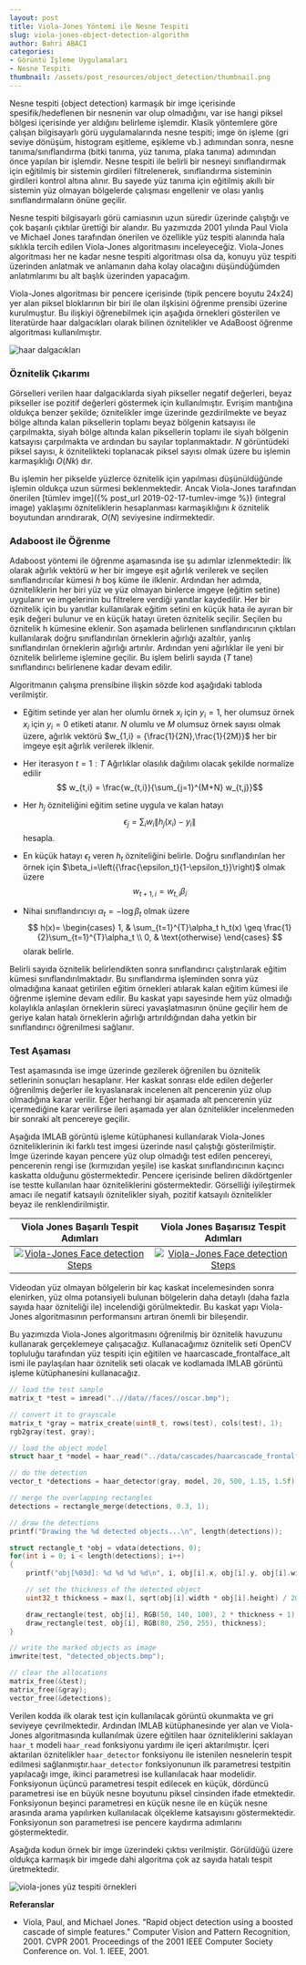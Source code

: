 ```yaml
---
layout: post
title: Viola-Jones Yöntemi ile Nesne Tespiti
slug: viola-jones-object-detection-algorithm
author: Bahri ABACI
categories:
- Görüntü İşleme Uygulamaları
- Nesne Tespiti
thumbnail: /assets/post_resources/object_detection/thumbnail.png
---
```


Nesne tespiti (object detection) karmaşık bir imge içerisinde spesifik/hedeflenen bir nesnenin var olup olmadığını, var ise hangi piksel bölgesi içerisinde yer aldığını belirleme işlemdir. Klasik yöntemlere göre çalışan bilgisayarlı görü uygulamalarında nesne tespiti; imge ön işleme (gri seviye dönüşüm, histogram eşitleme, eşikleme vb.) adımından sonra, nesne tanıma/sınıflandırma (bitki tanıma, yüz tanıma, plaka tanıma) adımından önce yapılan bir işlemdir. Nesne tespiti ile belirli bir nesneyi sınıflandırmak için eğitilmiş bir sistemin girdileri filtrelenerek, sınıflandırma sisteminin girdileri kontrol altına alınır. Bu sayede yüz tanıma için eğitilmiş akıllı bir sistemin yüz olmayan bölgelerde çalışması engellenir ve olası yanlış sınıflandırmaların önüne geçilir.

<!--more-->

Nesne tespiti bilgisayarlı görü camiasının uzun süredir üzerinde çalıştığı ve çok başarılı çıktılar ürettiği bir alandır. Bu yazımızda 2001 yılında Paul Viola ve Michael Jones tarafından önerilen ve özellikle yüz tespiti alanında hala sıklıkla tercih edilen Viola-Jones algoritmasını inceleyeceğiz. Viola-Jones algoritması her ne kadar nesne tespiti algoritması olsa da, konuyu yüz tespiti üzerinden anlatmak ve anlamanın daha kolay olacağını düşündüğümden anlatımlarımı bu alt başlık üzerinden yapacağım.

Viola-Jones algoritması bir pencere içerisinde (tipik pencere boyutu 24x24) yer alan piksel bloklarının bir biri ile olan ilşkisini öğrenme prensibi üzerine kurulmuştur. Bu ilişkiyi öğrenebilmek için aşağıda örnekleri gösterilen ve literatürde haar dalgacıkları olarak bilinen öznitelikler ve AdaBoost öğrenme algoritması kullanılmıştır.

![haar dalgacıkları][haar_wavelets]

### Öznitelik Çıkarımı
Görselleri verilen haar dalgacıklarda siyah pikseller negatif değerleri, beyaz pikseller ise pozitif değerleri göstermek için kullanılmıştır. Evrişim mantığına oldukça benzer şekilde; öznitelikler imge üzerinde gezdirilmekte ve beyaz bölge altında kalan piksellerin toplamı beyaz bölgenin katsayısı ile çarpılmakta, siyah bölge altında kalan piksellerin toplamı ile siyah bölgenin katsayısı çarpılmakta ve ardından bu sayılar toplanmaktadır. $N$ görüntüdeki piksel sayısı, $k$ öznitelikteki toplanacak piksel sayısı olmak üzere bu işlemin karmaşıklığı $O(Nk)$ dır.

Bu işlemin her pikselde yüzlerce öznitelik için yapılması düşünüldüğünde işlemin oldukça uzun sürmesi beklenmektedir. Ancak Viola-Jones tarafından önerilen [tümlev imge]({% post_url 2019-02-17-tumlev-imge %}) (integral image) yaklaşımı özniteliklerin hesaplanması karmaşıklığını $k$ öznitelik boyutundan arındırarak, $O(N)$ seviyesine indirmektedir.

### Adaboost ile Öğrenme
Adaboost yöntemi ile öğrenme aşamasında ise şu adımlar izlenmektedir: İlk olarak ağırlık vektörü $w$ her bir  imgeye eşit ağırlık verilerek ve seçilen sınıflandırıcılar kümesi $h$  boş küme ile ilklenir. Ardından her adımda, özniteliklerin her biri yüz  ve yüz olmayan binlerce imgeye (eğitim setine) uygulanır ve imgelerinin  bu filtrelere verdiği yanıtlar kaydedilir. Her bir öznitelik için bu  yanıtlar kullanılarak eğitim setini en küçük hata ile ayıran bir eşik  değeri bulunur ve en küçük hatayı üreten öznitelik seçilir. Seçilen bu  öznitelik h kümesine eklenir. Son aşamada belirlenen sınıflandırıcının  çıktıları kullanılarak doğru sınıflandırılan örneklerin ağırlığı  azaltılır, yanlış sınıflandırılan örneklerin ağırlığı artırılır.  Ardından yeni ağırlıklar ile yeni bir öznitelik belirleme işlemine  geçilir. Bu işlem belirli sayıda ($T$ tane) sınıflandırıcı belirlenene  kadar devam edilir.

Algoritmanın çalışma prensibine ilişkin sözde kod aşağıdaki tabloda verilmiştir. 

* Eğitim setinde yer alan her olumlu örnek $x_i$ için $y_i=1$, her olumsuz örnek $x_i$ için $y_i=0$ etiketi atanır. $N$ olumlu ve $M$ olumsuz örnek sayısı olmak üzere, ağırlık vektörü $w_{1,i} = {\frac{1}{2N},\frac{1}{2M}}$ her bir imgeye eşit ağırlık verilerek ilklenir.

* Her iterasyon $t = 1:T$ Ağırlıklar olasılık dağılımı olacak şekilde normalize edilir $$ w_{t,i} = \frac{w_{t,i}}{\sum_{j=1}^{M+N} w_{t,j}}$$

* Her $h_j$ özniteliğini eğitim setine uygula ve kalan hatayı $$\epsilon_j = \sum_i w_i\lVert h_j(x_i) - y_i\rVert$$ hesapla. 

* En küçük hatayı $\epsilon_t$ veren $h_t$ özniteliğini belirle. Doğru sınıflandırılan her örnek için $\beta_i=\left({\frac{\epsilon_t}{1-\epsilon_t}}\right)$ olmak üzere $$w_{t+1,i}=w_{t,i}\beta_i$$ 

* Nihai sınıflandırıcıyı $\alpha_t = -\log{\beta_t}$ olmak üzere
$$ 
h(x)= \begin{cases}
1, & \sum_{t=1}^{T}\alpha_t h_t(x) \geq \frac{1}{2}\sum_{t=1}^{T}\alpha_t \\
0, & \text{otherwise}
\end{cases} 
$$
olarak belirle.

Belirli sayıda öznitelik belirlendikten sonra sınıflandırıcı çalıştırılarak eğitim kümesi sınıflandırılmaktadır. Bu sınıflandırma işleminden sonra yüz olmadığına kanaat getirilen eğitim örnekleri atılarak kalan eğitim kümesi ile öğrenme işlemine devam edilir. Bu kaskat yapı sayesinde hem yüz olmadığı kolaylıkla anlaşılan örneklerin süreci yavaşlatmasının önüne geçilir hem de geriye kalan hatalı örneklerin ağırlığı artırıldığından daha yetkin bir sınıflandırıcı öğrenilmesi sağlanır.

### Test Aşaması
Test aşamasında ise imge üzerinde gezilerek öğrenilen bu öznitelik setlerinin sonuçları hesaplanır. Her kaskat sonrası elde edilen değerler öğrenilmiş değerler ile kıyaslanarak incelenen alt pencerenin yüz olup olmadığına karar verilir. Eğer herhangi bir aşamada alt pencerenin yüz içermediğine karar verilirse ileri aşamada yer alan öznitelikler incelenmeden bir sonraki alt pencereye geçilir.

Aşağıda IMLAB görüntü işleme kütüphanesi kullanılarak Viola-Jones özniteliklerinin iki farklı test imgesi üzerinde nasıl çalıştığı gösterilmiştir. İmge üzerinde kayan pencere yüz olup olmadığı test edilen pencereyi, pencerenin rengi ise (kırmızıdan yeşile) ise kaskat sınıflandırıcının kaçıncı kaskatta olduğunu göstermektedir. Pencere içerisinde beliren dikdörtgenler ise testte kullanılan haar özniteliklerini göstermektedir. Görselliği iyileştirmek amacı ile negatif katsayılı öznitelikler siyah, pozitif katsayılı öznitelikler beyaz ile renklendirilmiştir.

| Viola Jones Başarılı Tespit Adımları             |  Viola Jones Başarısız Tespit Adımları |
:-------------------------:|:-------------------------:
[![Viola-Jones Face detection Steps](/assets/post_resources/object_detection/viola_jones_face_detection.gif)](https://drive.google.com/file/d/1tuXJbGSdhaDjG7HZs-q38Q7ZO6w_fReF/preview "Link to original video") | [![Viola-Jones Face detection Steps](/assets/post_resources/object_detection/cv_dazzle_false_negative.gif)](https://drive.google.com/file/d/1hbpdcJnGXfOGc_LeFoFzScPI-xZaXt4H/preview "Link to original video")

Videodan yüz olmayan bölgelerin bir kaç kaskat incelemesinden sonra elenirken, yüz olma potansiyeli bulunan bölgelerin daha detaylı (daha fazla sayıda haar özniteliği ile) incelendiği görülmektedir. Bu kaskat yapı Viola-Jones algoritmasının performansını artıran önemli bir bileşendir.

Bu yazımızda Viola-Jones algoritmasını öğrenilmiş bir öznitelik havuzunu kullanarak gerçeklemeye çalışacağız. Kullanacağımız öznitelik seti OpenCV topluluğu tarafından yüz tespiti için eğitilen ve haarcascade_frontalface_alt ismi ile paylaşılan haar öznitelik seti olacak ve kodlamada IMLAB görüntü işleme kütüphanesini kullanacağız.

```c
// load the test sample
matrix_t *test = imread("..//data//faces//oscar.bmp");

// convert it to grayscale
matrix_t *gray = matrix_create(uint8_t, rows(test), cols(test), 1);
rgb2gray(test, gray);

// load the object model
struct haar_t *model = haar_read("../data/cascades/haarcascade_frontalface_alt.json");

// do the detection
vector_t *detections = haar_detector(gray, model, 20, 500, 1.15, 1.5f);

// merge the overlapping rectangles
detections = rectangle_merge(detections, 0.3, 1);

// draw the detections
printf("Drawing the %d detected objects...\n", length(detections));

struct rectangle_t *obj = vdata(detections, 0);
for(int i = 0; i < length(detections); i++)
{
    printf("obj[%03d]: %d %d %d %d\n", i, obj[i].x, obj[i].y, obj[i].width, obj[i].height);

    // set the thickness of the detected object 
    uint32_t thickness = max(1, sqrt(obj[i].width * obj[i].height) / 20);

    draw_rectangle(test, obj[i], RGB(50, 140, 100), 2 * thickness + 1);
    draw_rectangle(test, obj[i], RGB(80, 250, 255), thickness);
}

// write the marked objects as image
imwrite(test, "detected_objects.bmp");

// clear the allocations
matrix_free(&test);
matrix_free(&gray);
vector_free(&detections);
```
Verilen kodda ilk olarak test için kullanılacak görüntü okunmakta ve gri seviyeye çevrilmektedir. Ardından IMLAB kütüphanesinde yer alan ve Viola-Jones algoritmasında kullanılmak üzere eğitilen haar özniteliklerini saklayan `haar_t` modeli `haar_read` fonksiyonu yardımı ile içeri aktarılmıştır. İçeri aktarılan öznitelikler `haar_detector` fonksiyonu ile istenilen nesnelerin tespit edilmesi sağlanmıştır.`haar_detector` fonksiyonunun ilk parametresi testpitin yapılacağı imge, ikinci parametresi ise kullanılacak haar modelidir. Fonksiyonun üçüncü parametresi tespit edilecek en küçük, dördüncü parametresi ise en büyük nesne boyutunu piksel cinsinden ifade etmektedir. Fonksiyonun beşinci parametresi en küçük nesne ile en küçük nesne arasında arama yapılırken kullanılacak ölçekleme katsayısını göstermektedir. Fonksiyonun son parametresi ise pencere kaydırma adımlarını göstermektedir.

Aşağıda kodun örnek bir imge üzerindeki çıktısı verilmiştir. Görüldüğü üzere oldukça karmaşık bir imgede dahi algoritma çok az sayıda hatalı tespit üretmektedir.

![viola-jones yüz tespiti örnekleri][viola_jones_results]

**Referanslar**
* Viola, Paul, and Michael Jones. "Rapid object detection using a boosted cascade of simple features." Computer Vision and Pattern Recognition, 2001. CVPR 2001. Proceedings of the 2001 IEEE Computer Society Conference on. Vol. 1. IEEE, 2001.


[RESOURCES]: # (List of the resources used by the blog post)
[haar_wavelets]: /assets/post_resources/object_detection/haar_wavelets.png
[viola_jones_results]: /assets/post_resources/object_detection/oscar.png